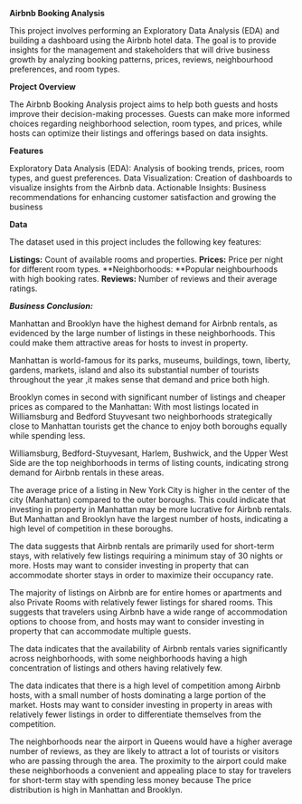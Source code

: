 **Airbnb Booking Analysis**

This project involves performing an Exploratory Data Analysis (EDA) and building a dashboard using the Airbnb hotel data. The goal is to provide insights for the management and stakeholders that will drive business growth by analyzing booking patterns, prices, reviews, neighbourhood preferences, and room types.

**Project Overview**

The Airbnb Booking Analysis project aims to help both guests and hosts improve their decision-making processes. Guests can make more informed choices regarding neighborhood selection, room types, and prices, while hosts can optimize their listings and offerings based on data insights.

**Features**

Exploratory Data Analysis (EDA): Analysis of booking trends, prices, room types, and guest preferences.
Data Visualization: Creation of dashboards to visualize insights from the Airbnb data.
Actionable Insights: Business recommendations for enhancing customer satisfaction and growing the business

****Data****

The dataset used in this project includes the following key features:

**Listings:** Count of available rooms and properties.
**Prices:** Price per night for different room types.
**Neighborhoods: **Popular neighbourhoods with high booking rates.
**Reviews:** Number of reviews and their average ratings.

***Business Conclusion:***

Manhattan and Brooklyn have the highest demand for Airbnb rentals, as evidenced by the large number of listings in these neighborhoods. This could make them attractive areas for hosts to invest in property.

Manhattan is world-famous for its parks, museums, buildings, town, liberty, gardens, markets, island and also its substantial number of tourists throughout the year ,it makes sense that demand and price both high.

Brooklyn comes in second with significant number of listings and cheaper prices as compared to the Manhattan: With most listings located in Williamsburg and Bedford Stuyvesant two neighborhoods strategically close to Manhattan tourists get the chance to enjoy both boroughs equally while spending less.

Williamsburg, Bedford-Stuyvesant, Harlem, Bushwick, and the Upper West Side are the top neighborhoods in terms of listing counts, indicating strong demand for Airbnb rentals in these areas.

The average price of a listing in New York City is higher in the center of the city (Manhattan) compared to the outer boroughs. This could indicate that investing in property in Manhattan may be more lucrative for Airbnb rentals. But Manhattan and Brooklyn have the largest number of hosts, indicating a high level of competition in these boroughs.

The data suggests that Airbnb rentals are primarily used for short-term stays, with relatively few listings requiring a minimum stay of 30 nights or more. Hosts may want to consider investing in property that can accommodate shorter stays in order to maximize their occupancy rate.

The majority of listings on Airbnb are for entire homes or apartments and also Private Rooms with relatively fewer listings for shared rooms. This suggests that travelers using Airbnb have a wide range of accommodation options to choose from, and hosts may want to consider investing in property that can accommodate multiple guests.

The data indicates that the availability of Airbnb rentals varies significantly across neighborhoods, with some neighborhoods having a high concentration of listings and others having relatively few.

The data indicates that there is a high level of competition among Airbnb hosts, with a small number of hosts dominating a large portion of the market. Hosts may want to consider investing in property in areas with relatively fewer listings in order to differentiate themselves from the competition.

The neighborhoods near the airport in Queens would have a higher average number of reviews, as they are likely to attract a lot of tourists or visitors who are passing through the area. The proximity to the airport could make these neighborhoods a convenient and appealing place to stay for travelers for short-term stay with spending less money because The price distribution is high in Manhattan and Brooklyn.

